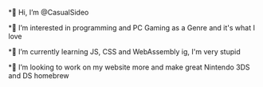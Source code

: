 *👋 Hi, I’m @CasualSideo

*👀 I’m interested in programming and PC Gaming as a Genre and it's what I love

*🌱 I’m currently learning JS, CSS and WebAssembly ig, I'm very stupid

*💞️ I’m looking to work on my website more and make great Nintendo 3DS and DS homebrew



